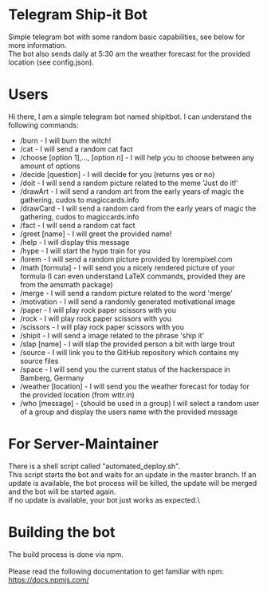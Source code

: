 # Telegram Ship-it Bot
Simple telegram bot with some random basic capabilities, see below for more information.\
The bot also sends daily at 5:30 am the weather forecast for the provided location (see config.json).

# Users
Hi there, I am a simple telegram bot named shipitbot. I can understand the following commands:
* /burn - I will burn the witch!
* /cat - I will send a random cat fact
* /choose [option 1],..., [option n] - I will help you to choose between any amount of options
* /decide [question] - I will decide for you (returns yes or no)
* /doit - I will send a random picture related to the meme 'Just do it!'
* /drawArt - I will send a random art from the early years of magic the gathering, cudos to magiccards.info
* /drawCard - I will send a random card from the early years of magic the gathering, cudos to magiccards.info
* /fact - I will send a random cat fact
* /greet [name] - I will greet the provided name!
* /help - I will display this message
* /hype - I will start the hype train for you
* /lorem - I will send a random picture provided by lorempixel.com
* /math [formula] - I will send you a nicely rendered picture of your formula (I can even understand LaTeX commands, provided they are from the amsmath package)
* /merge - I will send a random picture related to the word 'merge'
* /motivation - I will send a randomly generated motivational image
* /paper - I will play rock paper scissors with you
* /rock - I will play rock paper scissors with you
* /scissors - I will play rock paper scissors with you
* /shipit - I will send a image related to the phrase 'ship it'
* /slap [name] - I will slap the provided person a bit with large trout
* /source - I will link you to the GitHub repository which contains my source files
* /space - I will send you the current status of the hackerspace in Bamberg, Germany
* /weather [location] - I will send you the weather forecast for today for the provided location (from wttr.in)
* /who [message] - (should be used in a group) I will select a random user of a group and display the users name with the provided message

# For Server-Maintainer
There is a shell script called "automated_deploy.sh".\
This script starts the bot and waits for an update in the master branch. If an update is available, the bot process will be killed, the update will be merged and the bot will be started again.\
If no update is available, your bot just works as expected.\

# Building the bot
The build process is done via npm.\
\
Please read the following documentation to get familiar with npm: \
https://docs.npmjs.com/
